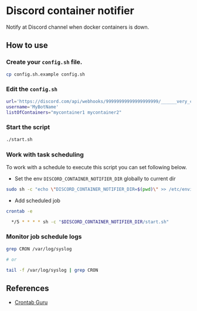 
# Discord container notifier

Notify at Discord channel when docker containers is down.

## How to use

### Create your `config.sh` file.

  ```sh
  cp config.sh.example config.sh
  ```

### Edit the `config.sh`

  ```sh
  url='https://discord.com/api/webhooks/99999999999999999999/______very_crazy_hash______'
  username='MyBotName'
  listOfContainers="mycontainer1 mycontainer2"
  ```

### Start the script

  ```sh
  ./start.sh
  ```

### Work with task scheduling

To work with a schedule to execute this script you can set following below.

- Set the env `DISCORD_CONTAINER_NOTIFIER_DIR` globally to current dir

```sh
sudo sh -c "echo \"DISCORD_CONTAINER_NOTIFIER_DIR=$(pwd)\" >> /etc/environment"
```

- Add scheduled job

```sh
crontab -e

  */5 * * * * sh -c "$DISCORD_CONTAINER_NOTIFIER_DIR/start.sh"
```

### Monitor job schedule logs

```sh
grep CRON /var/log/syslog

# or

tail -f /var/log/syslog | grep CRON
```

## References

- [Crontab Guru](https://crontab.guru)